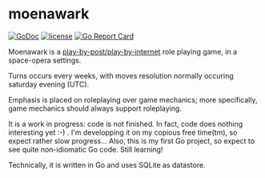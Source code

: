# moenawark

[![GoDoc](https://godoc.org/github.com/morluque/moenawark?status.svg)](http://godoc.org/github.com/morluque/moenawark)
[![license](https://img.shields.io/github/license/morluque/moenawark.svg)](https://github.com/morluque/moenawark/blob/master/LICENSE)
[![Go Report Card](https://goreportcard.com/badge/github.com/morluque/moenawark)](https://goreportcard.com/report/github.com/morluque/moenawark)

Moenawark is a [play-by-post/play-by-internet](https://en.wikipedia.org/wiki/Play-by-post_role-playing_game#Play-by-internet)
role playing game, in a space-opera settings.

Turns occurs every weeks, with moves resolution normally occuring saturday evening (UTC).

Emphasis is placed on roleplaying over game mechanics; more specifically, game mechanics should always support roleplaying.

It is a work in progress: code is not finished. In fact, code does nothing interesting yet :-) .
I'm developping it on my copious free time(tm), so expect rather slow progress... Also, this is my first Go project, so expect to see quite non-idiomatic Go code. Still learning!

Technically, it is written in Go and uses SQLite as datastore.
